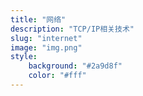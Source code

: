 ```yaml
---
title: "网络"
description: "TCP/IP相关技术"
slug: "internet"
image: "img.png"
style:
    background: "#2a9d8f"
    color: "#fff"
---
```

